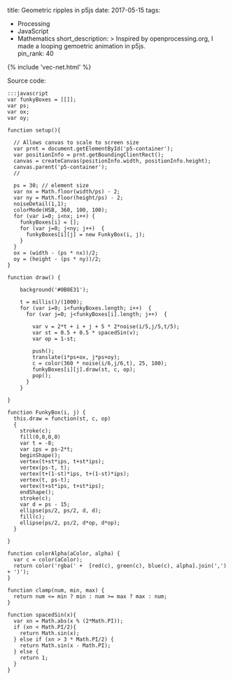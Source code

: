 title: Geometric ripples in p5js
date: 2017-05-15
tags:
  - Processing
  - JavaScript
  - Mathematics
short_description: >
  Inspired by openprocessing.org, I made a looping gemoetric animation in p5js.  
pin_rank: 40

{% include 'vec-net.html' %}

Source code:

    :::javascript
    var funkyBoxes = [[]];
    var ps;
    var ox;
    var oy;

    function setup(){

      // Allows canvas to scale to screen size
      var prnt = document.getElementById('p5-container');
      var positionInfo = prnt.getBoundingClientRect();
      canvas = createCanvas(positionInfo.width, positionInfo.height);
      canvas.parent('p5-container');
      //

      ps = 30; // element size
      var nx = Math.floor(width/ps) - 2;
      var ny = Math.floor(height/ps) - 2;
      noiseDetail(1,1);
      colorMode(HSB, 360, 100, 100);
      for (var i=0; i<nx; i++) {
        funkyBoxes[i] = [];
        for (var j=0; j<ny; j++)  {
          funkyBoxes[i][j] = new FunkyBox(i, j);
        }
      }
      ox = (width - (ps * nx))/2;
      oy = (height - (ps * ny))/2;
    }

    function draw() {

        background('#0B0E31');

        t = millis()/(1000);
        for (var i=0; i<funkyBoxes.length; i++)  {
          for (var j=0; j<funkyBoxes[i].length; j++)  {

            var v = 2*t + i + j + 5 * 2*noise(i/5,j/5,t/5);
            var st = 0.5 + 0.5 * spacedSin(v);
            var op = 1-st;

            push();
            translate(i*ps+ox, j*ps+oy);
            c = color(360 * noise(i/6,j/6,t), 25, 100);
            funkyBoxes[i][j].draw(st, c, op);
            pop();
          }
        }

    }

    function FunkyBox(i, j) {
      this.draw = function(st, c, op)
      {
        stroke(c);
        fill(0,0,0,0)
        var t = -8;
        var ips = ps-2*t;
        beginShape();
        vertex(t+st*ips, t+st*ips);
        vertex(ps-t, t);
        vertex(t+(1-st)*ips, t+(1-st)*ips);
        vertex(t, ps-t);
        vertex(t+st*ips, t+st*ips);
        endShape();
        stroke(c);
        var d = ps - 15;
        ellipse(ps/2, ps/2, d, d);
        fill(c);
        ellipse(ps/2, ps/2, d*op, d*op);
      }

    }

    function colorAlpha(aColor, alpha) {
      var c = color(aColor);
      return color('rgba(' +  [red(c), green(c), blue(c), alpha].join(',') + ')');
    }

    function clamp(num, min, max) {
      return num <= min ? min : num >= max ? max : num;
    }

    function spacedSin(x){
      var xn = Math.abs(x % (2*Math.PI));
      if (xn < Math.PI/2){
        return Math.sin(x);
      } else if (xn > 3 * Math.PI/2) {
        return Math.sin(x - Math.PI);
      } else {
        return 1;
      }
    }
